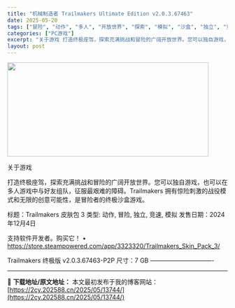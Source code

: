 ```yaml
---
title: "机械制造者 Trailmakers Ultimate Edition v2.0.3.67463"
date: 2025-05-20
tags: ["冒险", "动作", "多人", "开放世界", "探索", "模拟", "沙盒", "独立", "竞速", "软件"]
categories: ["PC游戏"]
excerpt: "关于游戏 打造终极座驾，探索充满挑战和冒险的广阔开放世界。您可以独自游戏，也可以在多人游戏中与好友组队，征服最艰难的障碍。Trailmakers 拥有惊险刺激的战役模式和无限的创意可能性，是冒险者的终极沙盒游戏。 标题：Trailmakers 皮肤包 3 类型: 动作, 冒险, 独立, 竞速, 模拟&hellip;"
layout: post
---
```


<img src="https://2cy.202588.cn/wp-content/uploads/2025/05/2025052003344373.webp" alt="" width="460" height="215" class="aligncenter size-full wp-image-13713" />

关于游戏

打造终极座驾，探索充满挑战和冒险的广阔开放世界。您可以独自游戏，也可以在多人游戏中与好友组队，征服最艰难的障碍。Trailmakers 拥有惊险刺激的战役模式和无限的创意可能性，是冒险者的终极沙盒游戏。

标题：Trailmakers 皮肤包 3
类型: 动作, 冒险, 独立, 竞速, 模拟
发售日期：2024年12月4日

支持软件开发者。购买它！
• https://store.steampowered.com/app/3323320/Trailmakers_Skin_Pack_3/

Trailmakers 终极版 v2.0.3.67463-P2P
尺寸：7 GB
——————————- 

---
📖 **下载地址/原文地址：** 本文最初发布于我的博客网站：[https://2cy.202588.cn/2025/05/13744/](https://2cy.202588.cn/2025/05/13744/)
